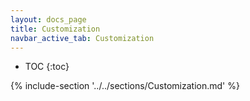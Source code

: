 ```yaml
---
layout: docs_page
title: Customization
navbar_active_tab: Customization
---
```


* TOC
{:toc}

{% include-section '../../sections/Customization.md' %}